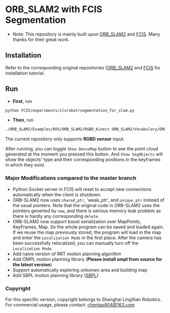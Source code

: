 # ORB_SLAM2 with FCIS Segmentation 

* Note: This repository is mainly built upon [ORB_SLAM2](https://github.com/raulmur/ORB_SLAM2) and [FCIS](https://github.com/msracver/FCIS). Many thanks for their great work.

## Installation
Refer to the corresponding original repositories ([ORB_SLAM2](https://github.com/raulmur/ORB_SLAM2) and [FCIS](https://github.com/msracver/FCIS) for installation tutorial.

## Run

* **First**, run 
```bash
python FCIS/experiments/slxrobot/segmentation_for_slam.py
```

* **Then**, run
```bash
./ORB_SLAM2/Examples/ROS/ORB_SLAM2/RGBD_Kinect ORB_SLAM2/Vocabulary/ORBvoc.bin ORB_SLAM2/Examples/RGB-D/kinect2_qhd.yaml
```

The current repository only supports **RGBD sensor** input.

After running, you can toggle `Show DenseMap` button to see the point cloud generated at the moment you pressed this button.
And `Show SegObjects` will show the objects' type and their corresponding positions in the keyframes in which they exist.


### Major Modifications compared to the master branch
* Python Socket server in FCIS will reset to accept new connections automatically when the client is shutdown.
* ORB-SLAM2 now uses `shared_ptr`, 'weak_ptr', and `unique_ptr` instead of the usual pointers. Note that the original code in ORB-SLAM2 uses the pointers generted by `new`, and there is serious memory leak problem as there is hardly any corresponding `delete`. 
* ORB-SLAM2 now support boost serialization over MapPoints, KeyFrames, Map. So the whole program can be saved and loaded again.
If we reuse the map previously stored, the program will load in the map and enter the `Localization Mode` in the first place. After the camera has been successfully relocalized, you can manually turn off the `Localization Mode`.
* Add naive version of RRT motion planning algorithm
* Add OMPL motion planning library (**Please install ompl from source for the latest version**)
* Support automatically exploring unkonwn area and building map
* Add SBPL motion planning library ([SBPL](https://github.com/sbpl/sbpl))

### Copyright
For this specific version, copyright belongs to Shanghai LingXian Robotics. For commercial usage, please contact: chentao904@163.com